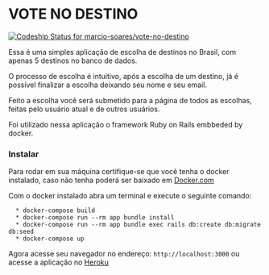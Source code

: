 # VOTE NO DESTINO
[ ![Codeship Status for marcio-soares/vote-no-destino](https://app.codeship.com/projects/f89e72a0-61e6-0135-d48c-76c7a8899292/status?branch=master)](https://app.codeship.com/projects/239717)

Essa é uma simples aplicação de escolha de destinos no Brasil, com apenas 5 destinos no banco de dados.

O processo de escolha é intuitivo, após a escolha de um destino, já é possível finalizar a escolha deixando seu nome e seu email.

Feito a escolha você será submetido para a página de todos as escolhas, feitas pelo usuário atual e de outros usuários.

Foi utilizado nessa aplicação o framework Ruby on Rails embbeded by docker.

### Instalar

Para rodar em sua máquina certifique-se que você tenha o docker instalado, caso não tenha poderá ser baixado em [Docker.com](https://www.docker.com/)  

Com o docker instalado abra um terminal e execute o seguinte comando:

````
  * docker-compose build
  * docker-compose run --rm app bundle install
  * docker-compose run --rm app bundle exec rails db:create db:migrate db:seed
  * docker-compose up
````
Agora acesse seu navegador no endereço: 
```` http://localhost:3000 ```` ou acesse a aplicação no [Heroku](http://vote-at-destiny.heroku.com)
